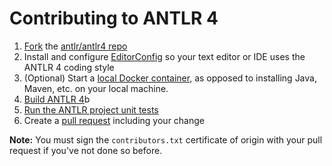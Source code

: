 # Contributing to ANTLR 4

1. [Fork](https://help.github.com/articles/fork-a-repo) the [antlr/antlr4 repo](https://github.com/antlr/antlr4)
2. Install and configure [EditorConfig](http://editorconfig.org/) so your text editor or IDE uses the ANTLR 4 coding style
3. (Optional) Start a [local Docker container](doc/local-docker.md), as opposed to installing Java, Maven, etc. on your local machine.
4. [Build ANTLR 4](doc/building-antlr.md)b
5. [Run the ANTLR project unit tests](doc/antlr-project-testing.md)
6. Create a [pull request](https://help.github.com/articles/using-pull-requests/) including your change


**Note:** You must sign the `contributors.txt` certificate of origin with your pull request if you've not done so before.
